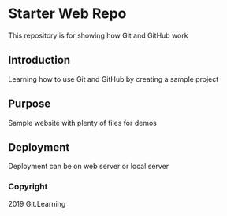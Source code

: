 # Starter Web Repo

This repository is for showing how Git and GitHub work

## Introduction

Learning how to use Git and GitHub by creating a sample project

## Purpose

Sample website with plenty of files for demos

## Deployment

Deployment can be on web server or local server

### Copyright

2019 Git.Learning
